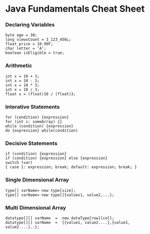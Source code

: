 # Java Fundamentals Cheat Sheet

### Declaring Variables

```
byte age = 30;
long viewsCount = 3_123_456L;
float price = 10.99F;
char letter = ‘A’;
boolean isEligible = true;
```

### Arithmetic

```
int x = 10 + 3;
int x = 10 - 3;
int x = 10 * 3;
int x = 10 / 3;
float x = (float)10 / (float)3;
```

### Interative Statements

```
for (condition) {expression}
for (int i: someArray) {}  
while (condition) {expression}
do {expression} while(condition)

```

### Decisive Statements

```
if (condition) {expression} 
if (condition) {expression} else {expression} 
switch (var) 
{ case 1: expression; break; default: expression; break; }
```

### Single Dimensional Array
```
type[] varName= new type[size];
type[] varName= new type[]{values1, value2,...};
```

### Multi Dimensional Array

```
datatype[][] varName  =  new dataType[row][col];
datatype[][] varName  =  {{value1, value2....},{value1, value2....}..};

```